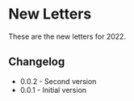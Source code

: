 # New Letters 
These are the new letters for 2022.  

## Changelog
* 0.0.2 - Second version
* 0.0.1 - Initial version
